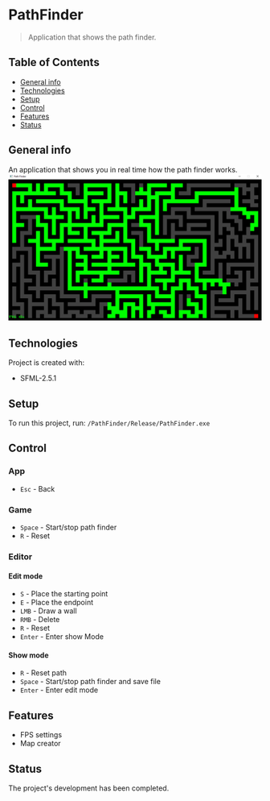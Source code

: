 # PathFinder
>Application that shows the path finder.

## Table of Contents
* [General info](#general-info)
* [Technologies](#technologies)
* [Setup](#setup)
* [Control](#control)
* [Features](#features)
* [Status](#status)

## General info
An application that shows you in real time how the path finder works.
![alt text](https://github.com/Miklakapi/PathFinder/blob/master/path_finder.png)

## Technologies
Project is created with:

* SFML-2.5.1

## Setup
To run this project, run:
```/PathFinder/Release/PathFinder.exe```

## Control
### App
- `Esc` - Back
### Game
- `Space` - Start/stop path finder
- `R` - Reset
### Editor
#### Edit mode
- `S` - Place the starting point
- `E` - Place the endpoint
- `LMB` - Draw a wall
- `RMB` - Delete
- `R` - Reset
- `Enter` - Enter show Mode
#### Show mode
- `R` - Reset path
- `Space` - Start/stop path finder and save file
- `Enter` - Enter edit mode

## Features
* FPS settings
* Map creator

## Status
The project's development has been completed.
